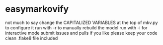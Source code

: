 # easymarkovify

not much to say
change the CAPITALIZED VARIABLES at the top of mkv.py to configure it
run with -r to manually rebuild the model
run with -i for interactive mode
submit issues and pulls if you like
please keep your code clean
.flake8 file included
